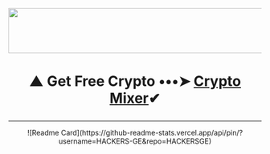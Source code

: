 <p align="center">
  <img width="728" height="90" src="https://media.giphy.com/media/NcSRM70PbxRbR0PMZJ/giphy.gif">
</p>

# <p align="center"> ▲ Get Free Crypto •••➤ <a href="https://www.gate.io/ref/3301721">Crypto Mixer</a>✔ </center>
<hr>

<p align="center">
![Readme Card](https://github-readme-stats.vercel.app/api/pin/?username=HACKERS-GE&repo=HACKERSGE)
